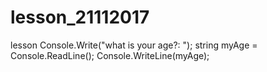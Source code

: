 # lesson_21112017
lesson
Console.Write("what is your age?: ");
            string myAge = Console.ReadLine();
            Console.WriteLine(myAge);
